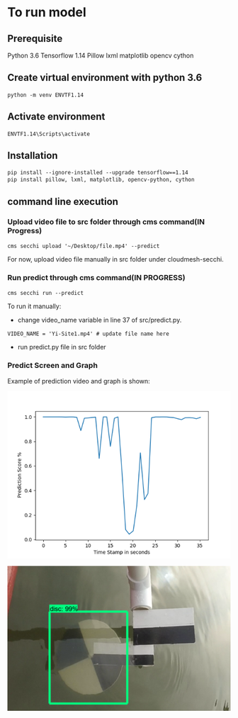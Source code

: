 # To run model

## Prerequisite

Python 3.6
Tensorflow 1.14
Pillow
lxml
matplotlib
opencv
cython

## Create virtual environment with python 3.6

```
python -m venv ENVTF1.14
``` 

## Activate environment

```
ENVTF1.14\Scripts\activate

```
## Installation

```
pip install --ignore-installed --upgrade tensorflow==1.14
pip install pillow, lxml, matplotlib, opencv-python, cython

```

## command line execution

### Upload video file to src folder through cms command(IN Progress)

```
cms secchi upload '~/Desktop/file.mp4' --predict
```

For now, upload video file manually in src folder under cloudmesh-secchi.

### Run predict through cms command(IN PROGRESS)

```
cms secchi run --predict
```

To run it manually: 

* change video_name variable in line 37 of src/predict.py.

```
VIDEO_NAME = 'Yi-Site1.mp4' # update file name here
```
* run predict.py file in src folder

### Predict Screen and Graph

Example of prediction video and graph is shown:

![Output Graph](image/mygraph.png) 

![Predictor Output Image](image/Predictor_Image.png)